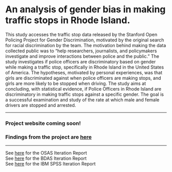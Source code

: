 # An analysis of gender bias in making traffic stops in Rhode Island.

This study accesses the traffic stop data released by the Stanford Open Policing Project for Gender Discrimination, motivated by the original search for racial discrimination by the team. The motivation behind making the data collected public was to “help researchers, journalists, and policymakers investigate and improve interactions between police and the public.” The study investigates if police officers are discriminatory based on gender while making a traffic stop, specifically in Rhode Island in the United States of America. The hypotheses, motivated by personal experiences, was that girls are discriminated against when police officers are making stops, and girls are more likely to be stopped when driving. The study aims at concluding, with statistical evidence, if Police Officers in Rhode Island are discriminatory in making traffic stops against a specific gender. The goal is a successful examination and study of the rate at which male and female drivers are stopped and arrested.
<hr>

### Project website coming soon!
### Findings from the project are [here](https://github.com/iahmedsuhail/GenderInequalityDataAnalysis/blob/master/Project%20Report.pdf)<br/>
<hr>

See [here](https://github.com/iahmedsuhail/GenderInequalityDataAnalysis/blob/master/Open%20Source%20Iteration/Project%20Report%20-%20OSAS.pdf) for the OSAS Iteration Report<br/>
See [here](https://github.com/iahmedsuhail/GenderInequalityDataAnalysis/blob/master/Big%20Data%20Iteration/BDAS%20Project%20Report.pdf) for the BDAS Iteration Report<br/>
See [here](https://github.com/iahmedsuhail/GenderInequalityDataAnalysis/blob/master/IBM%20SPSS%20Iteration/IBM%20SPSS%20Project%20Report.pdf) for the IBM SPSS Iteration Report<br/>
